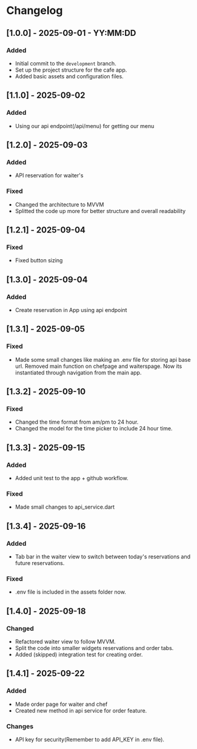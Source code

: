# Changelog

## [1.0.0] - 2025-09-01 - YY:MM:DD
### Added
- Initial commit to the `development` branch.
- Set up the project structure for the cafe app.
- Added basic assets and configuration files.

## [1.1.0] - 2025-09-02
### Added
- Using our api endpoint(/api/menu) for getting our menu

## [1.2.0] - 2025-09-03
### Added
- API reservation for waiter's

### Fixed
- Changed the architecture to MVVM
- Splitted the code up more for better structure and overall readability

## [1.2.1] - 2025-09-04

### Fixed
- Fixed button sizing

## [1.3.0] - 2025-09-04

### Added
- Create reservation in App using api endpoint

## [1.3.1] - 2025-09-05

### Fixed
- Made some small changes like making an .env file for storing api base url. Removed main function on chefpage and waiterspage. Now its instantiated through navigation from the main app.

## [1.3.2] - 2025-09-10

### Fixed
- Changed the time format from am/pm to 24 hour.
- Changed the model for the time picker to include 24 hour time.

## [1.3.3] - 2025-09-15

### Added
- Added unit test to the app + github workflow.

### Fixed
- Made small changes to api_service.dart

## [1.3.4] - 2025-09-16

### Added
- Tab bar in the waiter view to switch between today's reservations and future reservations.

### Fixed
- .env file is included in the assets folder now.

## [1.4.0] - 2025-09-18

### Changed
- Refactored waiter view to follow MVVM.
- Split the code into smaller widgets reservations and order tabs.
- Added (skipped) integration test for creating order.

## [1.4.1] - 2025-09-22

### Added
- Made order page for waiter and chef
- Created new method in api service for order feature.

### Changes
- API key for security(Remember to add API_KEY in .env file).